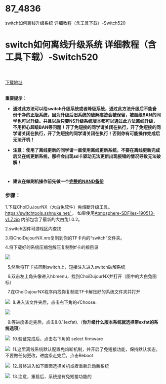 # 87_4836
switch如何离线升级系统 详细教程（含工具下载）-Switch520
# switch如何离线升级系统 详细教程（含工具下载）-Switch520
 <br/></br>
[下载地址](https://www.switch520.cc/article/4836 "下载地址")
<br/></br>

<p style="margin-top: 0px;margin-bottom: 10px;font-family:"><span style="font-weight: 700">重要提示：</span></p>
<ul style="margin-bottom: 10px;margin-left: 25px;padding: 0px;font-family:" class=" list-paddingleft-2">
<li>
<p style="margin-top: 0px;margin-bottom: 10px"><span style="font-weight: 700">通过此方法可以给switch升级系统或者降级系统，通过此方法升级后不能备份干净的正版系统，因为升级后旧系统的破解痕迹会被保留，被超级BAN的同学也可以升级。并且以后只要NS升级系统版本都可以通过此方法离线升级，不用担心超级BAN等问题！开了免短接的同学请关闭在执行，开了免短接的同学请关闭在执行，开了免短接的同学请关闭在执行！否则你有可能操作完成后无法开机！</span></p>
</li>
</ul>
<ul style="margin-bottom: 10px;margin-left: 25px;padding: 0px;font-family:" class=" list-paddingleft-2">
<li>
<p style="margin-top: 0px;margin-bottom: 10px"><span style="font-weight: 700">注意：使用了离线更新的同学请一直使用离线更新系统，不要在离线更新完成后又在线更新系统，那样会出现sd卡驱动无法更新出现报错的情况导致无法破解！</span></p>
</li>
</ul>
<p style="margin-top: 0px;margin-bottom: 10px;font-family:">&nbsp;</p>
<ul style="margin-bottom: 10px;margin-left: 25px;padding: 0px;font-family:" class=" list-paddingleft-2">
<li>
<p style="margin-top: 0px;margin-bottom: 10px"><span style="font-weight: 700">建议在做刷机操作前先做一个<a href="http://www.ns-atmosphere.com/zh/tutorials/backuprestorehekate/">完整的NAND备份</a></span></p>
</li>
</ul>
<h3 style="font-family:">步骤：</h3>
<p style="margin-top: 0px;margin-bottom: 10px">1.下载ChoiDuJourNX（大白兔软件）免熔断升级工具。<a href="https://switchtools.sshnuke.net/" target="_self" rel="noopener noreferrer">https://switchtools.sshnuke.net/&nbsp;</a>， 如果使用<a href="http://www.ns-atmosphere.com/media/content/atmosphere-sdfiles-190513-v17.zip" target="_self" rel="noopener noreferrer">Atmosphere-SDFiles-190513-v1.7.zip</a>&nbsp;内部包含了最新的大白兔1.0.2。</p>
<p style="margin-top: 0px;margin-bottom: 10px">2.switch固件可游戏区内查找</p>
<p style="margin-top: 0px;margin-bottom: 10px">3.将ChoiDujourNX.nro复制到你的TF卡内的“switch”文件夹。</p>
<p style="margin-top: 0px;margin-bottom: 10px">4.将下载好的系统压缩包解压复制到tf卡的根目录</p>
<p><img src="https://s1.ax1x.com/2020/06/03/tdtwE6.jpg"></p>
<p style="margin-top: 0px;margin-bottom: 10px">&nbsp; 5.然后将TF卡插回到switch上，短接注入进入switch破解系统</p>
<p style="margin-top: 0px;margin-bottom: 10px">&nbsp; 6.双击左上角头像进入hbmenu，找到ChoiDujourNX并打开（图中的大白兔图标）</p>
<p style="margin-top: 0px;margin-bottom: 10px">&nbsp; 7.在ChoiDujourNX程序内找你复制进TF卡解压好的系统文件夹并打开</p>
<p><img src="https://s1.ax1x.com/2020/06/03/tdtygH.jpg">&nbsp; 8.进入该文件夹后，点击右下角的√Choose.</p>
<p><img src="https://s1.ax1x.com/2020/06/03/tdtfVP.jpg"></p>
<p>&nbsp; 9.等进度条走完后，点击8.0.1(exfat).（<span style="font-weight: 700;font-family:">你升级什么版本系统就选择带exfat的系统选项</span>）</p>
<p><img src="https://s1.ax1x.com/2020/06/03/tdtbKs.jpg">&nbsp; 10.验证完成后，点击右下角的 select firmware</p>
<p><img src="https://s1.ax1x.com/2020/06/03/tdtzPU.jpg">&nbsp; 11.这里离线系统默认配置免熔断机制，并开启了免短接功能，保持默认状态，不要做任何更改，进度条走完后，点击Reboot</p>
<p><img src="https://s1.ax1x.com/2020/06/03/tdNVIK.jpg">&nbsp; 12.最终进入如下画面选择关机或者重新启动新系统</p>
<p><img src="https://s1.ax1x.com/2020/06/03/tdNnRe.jpg">&nbsp; 13.注意，重启后，系统是有免短接功能的</p>
